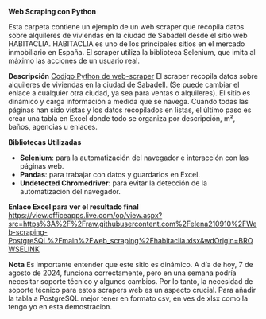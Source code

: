 **Web Scraping con Python** 

Esta carpeta contiene un ejemplo de un web scraper que recopila datos sobre alquileres de viviendas 
en la ciudad de Sabadell desde el sitio web HABITACLIA. 
HABITACLIA es uno de los principales sitios en el mercado inmobiliario en España. 
El scraper utiliza la biblioteca Selenium, que imita al máximo las acciones de un usuario real.

**Descripción**
[Codigo Python de web-scraper](https://github.com/elena210910/Web-scraping-PostgreSQL/blob/main/web_scraping/scraping_script.py)
El scraper recopila datos sobre alquileres de viviendas en la ciudad de Sabadell. 
(Se puede cambiar el enlace a cualquier otra ciudad, ya sea para ventas o alquileres). 
El sitio es dinámico y carga información a medida que se navega. Cuando todas las páginas han sido vistas y los datos recopilados en listas, 
el último paso es crear una tabla en Excel donde todo se organiza por descripción, m², baños, agencias u enlaces.

**Bibliotecas Utilizadas**

- **Selenium**: para la automatización del navegador e interacción con las páginas web.
- **Pandas**: para trabajar con datos y guardarlos en Excel.
- **Undetected Chromedriver**: para evitar la detección de la automatización del navegador.

**Enlace Excel para ver el resultado final** 
https://view.officeapps.live.com/op/view.aspx?src=https%3A%2F%2Fraw.githubusercontent.com%2Felena210910%2FWeb-scraping-PostgreSQL%2Fmain%2Fweb_scraping%2Fhabitaclia.xlsx&wdOrigin=BROWSELINK

**Nota**
Es importante entender que este sitio es dinámico. A día de hoy, 7 de agosto de 2024, funciona correctamente, pero en una semana podría necesitar soporte técnico y algunos cambios. Por lo tanto, la necesidad de soporte técnico para estos scrapers web es un aspecto crucial. Para añadir la tabla a PostgreSQL mejor tener en formato csv, en ves de xlsx como la tengo yo en esta demostracion. 
